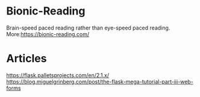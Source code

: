 # Bionic-Reading
Brain-speed paced reading rather than eye-speed paced reading.
More:https://bionic-reading.com/

# Articles
https://flask.palletsprojects.com/en/2.1.x/
https://blog.miguelgrinberg.com/post/the-flask-mega-tutorial-part-iii-web-forms
